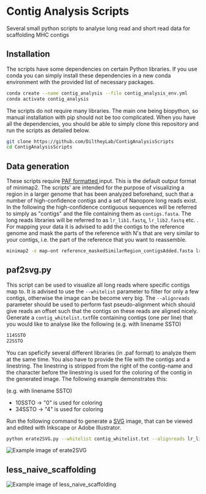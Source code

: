 # Contig Analysis Scripts
Several small python scripts to analyse long read and short read data for scaffolding MHC contigs

## Installation
The scripts have some dependencies on certain Python libraries. If you use conda you can simply install these dependencies in a new conda environment with the provided list of necessary packages.
```bash
conda create --name contig_analysis --file contig_analysis_env.yml
conda activate contig_analysis
```
The scripts do not require many libraries. The main one being biopython, so manual installation with pip should not be too complicated.
When you have all the dependencies, you should be able to simply clone this repository and run the scripts as detailed below.
```bash
git clone https://github.com/DiltheyLab/ContigAnalysisScripts
cd ContigAnalysisScripts
```

## Data generation
These scripts require [PAF formatted ](https://github.com/lh3/miniasm/blob/master/PAF.md) input. This is the default output format of minimap2. 
The scripts' are intended for the purpose of visualizing a region in a larger genome that has been analyzed beforehand, such that a number of high-confidence contigs and a set of Nanopore long reads exist. In the following the high-confidence contiguous sequences will be referred to simply as "contigs" and the file containing them as `contigs.fasta`. The long reads libraries will be referred to as `lr_lib1.fastq`, `lr_lib2.fastq` etc. .
For mapping your data it is advised to add the contigs to the reference genome and mask the parts of the reference with N's that are very similar to your contigs, i.e. the part of the reference that you want to reassemble.
```bash
minimap2 -x map-ont reference_maskedSimilarRegion_contigsAdded.fasta lr_lib1.fastq > lr_lib1.paf
```

## paf2svg.py
This script can be used to visualize all long reads where specific contigs map to. It is advised to use the `--whitelist` parameter to filter for only a few contigs, otherwise the image can be become very big. The `--alignreads` parameter should be used to perform fast pseudo-alignment which should give reads an offset such that the contigs on these reads are aligned nicely.
Generate a `contig_whitelist.txt`file containing contigs (one per line) that you would like to analyse like the following (e.g. with linename SSTO)
```bash
114SSTO
22SSTO
```
You can speficify several different libraries (in .paf format) to analyze them at the same time. You also have to provide the file with the contigs and a linestring. The linestring is stripped from the right of the contig-name and the character before the linestring is used for the coloring of the contig in the generated image. The following example demonstrates this:

(e.g. with linename SSTO)
- 10SSTO -> "0" is used for coloring
- 34SSTO -> "4" is used for coloring

Run the following command to generate a [SVG](https://de.wikipedia.org/wiki/Scalable_Vector_Graphics) image, that can be viewed and edited with Inkscape or Adobe Illustrator.
```bash
python erate2SVG.py --whitelist contig_whitelist.txt --alignreads lr_lib1.paf lr_lib2.paf lr_lib3.paf contigs.fasta linename output.svg
```


![Example image of erate2SVG](https://github.com/TorHou/ContigAnalysisScripts/blob/master/example_erate2SVG.png)

## less_naive_scaffolding

![Example image of less_naive_scaffolding](https://github.com/TorHou/ContigAnalysisScripts/blob/master/example_less_naive_scaffolding.png)
